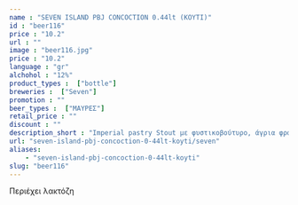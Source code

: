 ```yaml
---
name : "SEVEN ISLAND PBJ CONCOCTION 0.44lt (ΚΟΥΤΙ)"
id : "beer116"
price : "10.2"
url : ""
image : "beer116.jpg"
price : "10.2"
language : "gr"
alchohol : "12%"
product_types :  ["bottle"]
breweries :  ["Seven"]
promotion : ""
beer_types :  ["ΜΑΥΡΕΣ"]
retail_price : ""
discount : ""
description_short : "Imperial pastry Stout με φυστικοβούτυρο, άγρια φράουλα, βανίλια ταϊτής &amp; σοκολάτα"
url: "seven-island-pbj-concoction-0-44lt-koyti/seven"
aliases: 
    - "seven-island-pbj-concoction-0-44lt-koyti"
slug: "beer116"
---
```


Περιέχει λακτόζη
